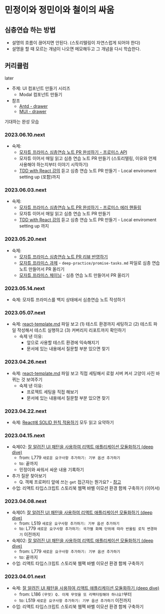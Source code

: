 # 민정이와 정민이와 철이의 싸움

## 심층연습 하는 방법

- 설명의 흐름이 끊어지면 안된다. (스토리텔링이 자연스럽게 되어야 한다)
- 설명을 할 때 모르는 개념이 나오면 메모해두고 그 개념을 다시 학습한다.

## 커리큘럼

later

- 주제: UI 컴포넌트 만들기 시리즈
  - Modal 컴포넌트 만들기
- 참조
  - [Antd - drawer](https://ant.design/components/drawer)
  - [MUI - drawer](https://mui.com/material-ui/react-drawer/)

기대하는 완성 모습

### 2023.06.10.next

- 숙제:
  - [모자튜 프라미스 심층연습 노트 PR 완성하기 - 프로미스 API](https://ko.javascript.info/promise-api)
  - 모자튜 이어서 매일 읽고 심층 연습 노트 PR 만들기 (스토리텔링, 이유와 언제 사용해야 하는지부터 이야기 시작하기)
  - [TDD with React 강의](https://icodeit.thinkific.com/courses/test-driven-development-with-react) 듣고 심층 연습 노트 PR 만들기 - Local enviroment setting up (포함)까지

### 2023.06.03.next

- 숙제:
  - [모자튜 프라미스 심층연습 노트 PR 완성하기 - 프로미스 에러 핸들링](https://github.com/ono212/rumicube/pull/4#event-9417792039)
  - 모자튜 이어서 매일 읽고 심층 연습 노트 PR 만들기
  - [TDD with React 강의](https://icodeit.thinkific.com/courses/test-driven-development-with-react) 듣고 심층 연습 노트 PR 만들기 - Local enviroment setting up 까지

### 2023.05.20.next

- 숙제:
  - [모자튜 프라미스 심층연습 노트 PR 리뷰 반영하기](https://github.com/ono212/rumicube/pull/1)
  - [모자튜 프라미스 과제](https://ko.javascript.info/promise-basics#tasks) - `deep-practice/promise-tasks.md` 파일로 심층 연습 노트 만들어서 PR 올리기
  - [모자튜 프라미스 체이닝](https://ko.javascript.info/promise-chaining) - 심층 연습 노트 만들어서 PR 올리기

### 2023.05.14.next

- 숙제: 모자튜 프라미스를 백지 상태에서 심층연습 노트 작성하기

### 2023.05.07.next

- 숙제: [react-template.md](./project-setting/react-template.md) 파일 보고 (1) 테스트 환경까지 세팅하고 (2) 테스트 파일 작성해서 테스트 실행하고 (3) 커버리지 리포트까지 확인하기
  - 숙제 낸 이유:
    - 앞으로 사용할 테스트 환경에 익숙해지기
    - 문서에 있는 내용에서 질문할 부분 있으면 찾기

### 2023.04.26.next

- 숙제: [react-template.md](./project-setting/react-template.md) 파일 보고 직접 세팅해서 로컬 서버 켜서 고양이 사진 바뀌는 것 보여주기
  - 숙제 낸 이유:
    - 프로젝트 세팅을 직접 해보기
    - 문서에 있는 내용에서 질문할 부분 있으면 찾기

### 2023.04.22.next

- 숙제: [React에 SOLID 원칙 적용하기](https://dev-boku.tistory.com/entry/%EB%B2%88%EC%97%AD-React%EC%97%90-SOLID-%EC%9B%90%EC%B9%99-%EC%A0%81%EC%9A%A9%ED%95%98%EA%B8%B0) 모두 읽고 요약하기

### 2023.04.15.next

- 숙제02: [잘 알려진 UI 패턴을 사용하여 리액트 애플리케이션 모듈화하기 (deep dive)](./react/architecture-with-ui-patterns.md)
  - from: L779 `새로운 요구사항 추가하기: 기부 옵션 추가하기`
  - to: 끝까지
  - 민정이와 싸워서 싸운 내용 기록하기
- 추가 질문 찾아보기
  - Q. 객체 프로퍼티 앞에 쓰는 `get` 접근자는 뭔가요? - [참고](https://ko.javascript.info/property-accessors)
- 수업: 리액트 타입스크립트 스토리북 웹팩 바벨 이모션 환경 함께 구축하기 (이어서)

### 2023.04.08.next

- 숙제01: [잘 알려진 UI 패턴을 사용하여 리액트 애플리케이션 모듈화하기 (deep dive)](./react/architecture-with-ui-patterns.md)
  - from: L519 `새로운 요구사항 추가하기: 기부 옵션 추가하기`
  - to: L779 `새로운 요구사항 추가하기: 국가별 화폐 단위에 따라 반올림 로직 변경하기` 이전까지
- 숙제02: [잘 알려진 UI 패턴을 사용하여 리액트 애플리케이션 모듈화하기 (deep dive)](./react/architecture-with-ui-patterns.md)
  - from: L779 `새로운 요구사항 추가하기: 기부 옵션 추가하기`
  - to: 끝까지
- 수업: 리액트 타입스크립트 스토리북 웹팩 바벨 이모션 환경 함께 구축하기

### 2023.04.01.next

- 숙제: [잘 알려진 UI 패턴을 사용하여 리액트 애플리케이션 모듈화하기 (deep dive)](./react/architecture-with-ui-patterns.md)
  - from: L186 `(무엇) Q. 이제 무엇을 또 리팩터링해야 하나요?`부터
  - to: L519 `새로운 요구사항 추가하기: 기부 옵션 추가하기` 이전까지
- 수업: 리액트 타입스크립트 스토리북 웹팩 바벨 이모션 환경 함께 구축하기
